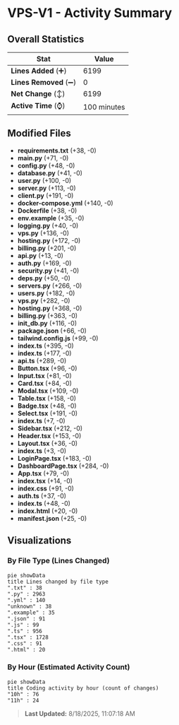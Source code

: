 # VPS-V1 - Activity Summary 

## Overall Statistics

| Stat                   | Value                                                             |
| ---------------------- | ----------------------------------------------------------------- |
| **Lines Added** (➕)   | 6199                                          |
| **Lines Removed** (➖) | 0                                        |
| **Net Change** (↕)    | 6199                |
| **Active Time** (⌚)   | 100 minutes |


## Modified Files
- **requirements.txt** (+38, -0)
- **main.py** (+71, -0)
- **config.py** (+48, -0)
- **database.py** (+41, -0)
- **user.py** (+100, -0)
- **server.py** (+113, -0)
- **client.py** (+191, -0)
- **docker-compose.yml** (+140, -0)
- **Dockerfile** (+38, -0)
- **env.example** (+35, -0)
- **logging.py** (+40, -0)
- **vps.py** (+136, -0)
- **hosting.py** (+172, -0)
- **billing.py** (+201, -0)
- **api.py** (+13, -0)
- **auth.py** (+169, -0)
- **security.py** (+41, -0)
- **deps.py** (+50, -0)
- **servers.py** (+266, -0)
- **users.py** (+182, -0)
- **vps.py** (+282, -0)
- **hosting.py** (+368, -0)
- **billing.py** (+363, -0)
- **init_db.py** (+116, -0)
- **package.json** (+66, -0)
- **tailwind.config.js** (+99, -0)
- **index.ts** (+395, -0)
- **index.ts** (+177, -0)
- **api.ts** (+289, -0)
- **Button.tsx** (+96, -0)
- **Input.tsx** (+81, -0)
- **Card.tsx** (+84, -0)
- **Modal.tsx** (+109, -0)
- **Table.tsx** (+158, -0)
- **Badge.tsx** (+48, -0)
- **Select.tsx** (+191, -0)
- **index.ts** (+7, -0)
- **Sidebar.tsx** (+212, -0)
- **Header.tsx** (+153, -0)
- **Layout.tsx** (+36, -0)
- **index.ts** (+3, -0)
- **LoginPage.tsx** (+183, -0)
- **DashboardPage.tsx** (+284, -0)
- **App.tsx** (+79, -0)
- **index.tsx** (+14, -0)
- **index.css** (+91, -0)
- **auth.ts** (+37, -0)
- **index.ts** (+48, -0)
- **index.html** (+20, -0)
- **manifest.json** (+25, -0)

## Visualizations

### By File Type (Lines Changed)

```mermaid
pie showData
title Lines changed by file type
".txt" : 38
".py" : 2963
".yml" : 140
"unknown" : 38
".example" : 35
".json" : 91
".js" : 99
".ts" : 956
".tsx" : 1728
".css" : 91
".html" : 20
```

### By Hour (Estimated Activity Count)

```mermaid
pie showData
title Coding activity by hour (count of changes)
"10h" : 76
"11h" : 24
```


> **Last Updated:** 8/18/2025, 11:07:18 AM